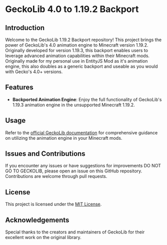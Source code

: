 # GeckoLib 4.0 to 1.19.2 Backport

## Introduction
Welcome to the GeckoLib 1.19.2 Backport repository! This project brings the power of GeckoLib's 4.0 animation engine to Minecraft version 1.19.2. Originally developed for version 1.19.3, this backport enables users to leverage advanced animation capabilities within their Minecraft mods. Originally made for my personal use in EntityJS Mod as it's animation engine, this also doubles as a generic backport and useable as you would with Gecko's 4.0+ versions.


## Features
- **Backported Animation Engine**: Enjoy the full functionality of GeckoLib's 1.19.3 animation engine in the unsupported Minecraft 1.19.2.

## Usage
Refer to the [official GeckoLib documentation](https://github.com/bernie-g/geckolib/wiki) for comprehensive guidance on utilizing the animation engine in your Minecraft mods.


## Issues and Contributions
If you encounter any issues or have suggestions for improvements DO NOT GO TO GECKOLIB, please open an issue on this GitHub repository. Contributions are welcome through pull requests.

## License
This project is licensed under the [MIT License](https://github.com/liopyu/entityjs-geckolib4/blob/master/LICENSE).

## Acknowledgements
Special thanks to the creators and maintainers of GeckoLib for their excellent work on the original library.

